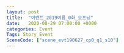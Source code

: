 ```yaml
---
layout: post
title:  "이벤트_2019여름_0화_오프닝"
date:   2020-08-29 07:00:00 +0000
categories: Event
Tags: Story Event
SceneCode: ["scene_evt190627_cp0_q1_s10"]
---
```

